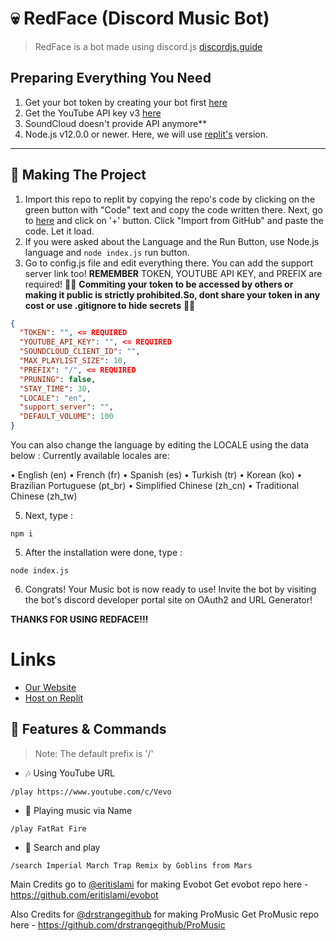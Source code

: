 
# 💀 RedFace (Discord Music Bot)
> RedFace is a bot made using discord.js [discordjs.guide](https://discordjs.guide)

## Preparing Everything You Need

1. Get your bot token by creating your bot first [here](https://discord.com/developers/applications)
2. Get the YouTube API key v3 [here](https://console.cloud.google.com/apis/credentials?project=trusty-ether-316813) 
3. SoundCloud doesn't provide API anymore**
4. Node.js v12.0.0 or newer. Here, we will use [replit's](https://replit.com) version. 

---

## 🔎 Making The Project

1. Import this repo to replit by copying the repo's code by clicking on the green button with "Code" text and copy the code written there. Next, go to [here](https://replit.com) and click on '+' button. Click "Import from GitHub" and paste the code. Let it load.
2. If you were asked about the Language and the Run Button, use Node.js language and `node index.js` run button.
3. Go to config.js file and edit everything there. You can add the support server link too! **REMEMBER** TOKEN, YOUTUBE API KEY, and PREFIX are required!
🚨🚨 **Commiting your token to be accessed by others or making it public is strictly prohibited.So, dont share your token in any cost or use .gitignore to hide secrets** 🚨🚨

```json
{
  "TOKEN": "", <= REQUIRED
  "YOUTUBE_API_KEY": "", <= REQUIRED
  "SOUNDCLOUD_CLIENT_ID": "",
  "MAX_PLAYLIST_SIZE": 10,
  "PREFIX": "/", <= REQUIRED
  "PRUNING": false,
  "STAY_TIME": 30,
  "LOCALE": "en",
  "support_server": "",
  "DEFAULT_VOLUME": 100
}
```
You can also change the language by editing the LOCALE using the data below :
Currently available locales are:

• English (en)
• French (fr)
• Spanish (es)
• Turkish (tr)
• Korean (ko)
• Brazilian Portuguese (pt_br)
• Simplified Chinese (zh_cn)
• Traditional Chinese (zh_tw)

5. Next, type :
```
npm i
```

5. After the installation were done, type :
```
node index.js
```
6. Congrats! Your Music bot is now ready to use! Invite the bot by visiting the bot's discord developer portal site on OAuth2 and URL Generator!

**THANKS FOR USING REDFACE!!!**

# Links
- [Our Website](https://sites.google.com/view/atmostfeardevelopersite)
- [Host on Replit](https://replit.com/github/RayZenYTBE/RedFace)


## 📝 Features & Commands

> Note: The default prefix is '/'

* 🎶 Using YouTube URL

`/play https://www.youtube.com/c/Vevo`

* 🔎 Playing music via Name

`/play FatRat Fire`

* 🔎 Search and play

`/search Imperial March Trap Remix by Goblins from Mars`


Main Credits go to [@eritislami](https://github.com/eritislami) for making Evobot
Get evobot repo here - 
https://github.com/eritislami/evobot

Also Credits for [@drstrangegithub](https://github.com/drstrangegithub) for making ProMusic
Get ProMusic repo here -
https://github.com/drstrangegithub/ProMusic 
